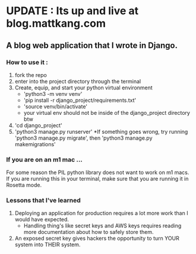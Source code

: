 # UPDATE : Its up and live at blog.mattkang.com


## A blog web application that I wrote in Django.  

### How to use it : 

1. fork the repo
2. enter into the project directory through the terminal
3. Create, equip, and start your python virtual environment
    * 'python3 -m venv venv'
    * 'pip install -r django_project/requirements.txt'
    * 'source venv/bin/activate'
    * your virtual env should not be inside of the django_project directory btw
4. 'cd django_project'
5. 'python3 manage.py runserver'
    *If something goes wrong, try running 'python3 manage.py migrate', then 'python3 manage.py makemigrations'

### If you are on an m1 mac ...

For some reason the PIL python library does not want to work on m1 macs. If you are running this in your terminal, make sure that you are running it in Rosetta mode. 

### Lessons that I've learned

1. Deploying an application for production requires a lot more work than I would have expected.
    * Handling thing's like secret keys and AWS keys requires reading more documentation about how to safely store them.
2. An exposed secret key gives hackers the opportunity to turn YOUR system into THEIR system. 
